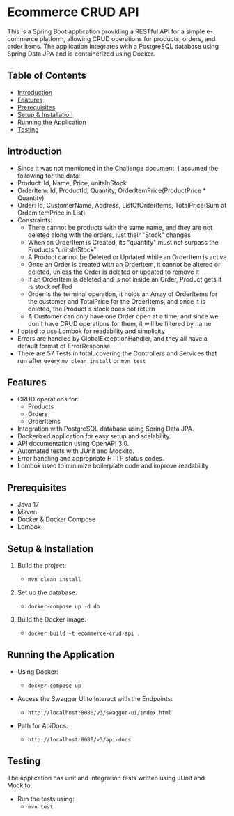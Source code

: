 # Ecommerce CRUD API

This is a Spring Boot application providing a RESTful API for a simple e-commerce platform, allowing CRUD operations for products, orders, and order items. The application integrates with a PostgreSQL database using Spring Data JPA and is containerized using Docker.

## Table of Contents
- [Introduction](#introduction)
- [Features](#features)
- [Prerequisites](#prerequisites)
- [Setup & Installation](#setup--installation)
- [Running the Application](#running-the-application)
- [Testing](#testing)
## Introduction

- Since it was not mentioned in the Challenge document, I assumed the following for the data:
- Product: Id, Name, Price, unitsInStock
- OrderItem: Id, ProductId, Quantity, OrderItemPrice(ProductPrice * Quantity)
- Order: Id, CustomerName, Address, ListOfOrderItems, TotalPrice(Sum of OrdemItemPrice in List)
- Constraints:
  - There cannot be products with the same name, and they are not deleted along with the orders, just their "Stock" changes
  - When an OrderItem is Created, its "quantity" must not surpass the Products "unitsInStock"
  - A Product cannot be Deleted or Updated while an OrderItem is active
  - Once an Order is created with an OrderItem, it cannot be altered or deleted, unless the Order is deleted or updated to remove it
  - If an OrderItem is deleted and is not inside an Order, Product gets it´s stock refilled
  - Order is the terminal operation, it holds an Array of OrderItems for the customer and TotalPrice for the OrderItems, and once it is deleted, the Product´s stock does not return
  - A Customer can only have one Order open at a time, and since we don´t have CRUD operations for them, it will be filtered by name
- I opted to use Lombok for readability and simplicity
- Errors are handled by GlobalExceptionHandler, and they all have a default format of ErrorResponse
- There are 57 Tests in total, covering the Controllers and Services that run after every `mv clean install` or `mvn test`

## Features

- CRUD operations for:
    - Products
    - Orders
    - OrderItems
- Integration with PostgreSQL database using Spring Data JPA.
- Dockerized application for easy setup and scalability.
- API documentation using OpenAPI 3.0.
- Automated tests with JUnit and Mockito.
- Error handling and appropriate HTTP status codes.
- Lombok used to minimize boilerplate code and improve readability

## Prerequisites

- Java 17
- Maven
- Docker & Docker Compose
- Lombok

## Setup & Installation

1. Build the project: 
    - `mvn clean install`

2. Set up the database:
    - `docker-compose up -d db`

3. Build the Docker image:
    - `docker build -t ecommerce-crud-api .`
   
## Running the Application

- Using Docker: 
  - `docker-compose up`

- Access the Swagger UI to Interact with the Endpoints: 
  - `http://localhost:8080/v3/swagger-ui/index.html`

- Path for ApiDocs:
  - `http://localhost:8080/v3/api-docs`

## Testing

The application has unit and integration tests written using JUnit and Mockito. 
- Run the tests using:
    - `mvn test`
